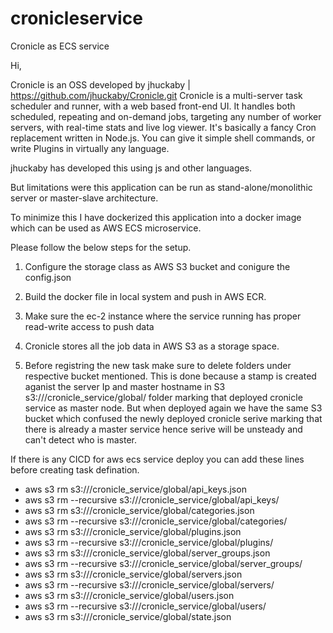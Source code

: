 # cronicleservice
Cronicle as ECS service

Hi,

Cronicle is an OSS developed by jhuckaby | https://github.com/jhuckaby/Cronicle.git
Cronicle is a multi-server task scheduler and runner, with a web based front-end UI. It handles both scheduled, repeating and on-demand jobs, targeting any number of worker servers, with real-time stats and live log viewer. It's basically a fancy Cron replacement written in Node.js. You can give it simple shell commands, or write Plugins in virtually any language.

jhuckaby has developed this using js and other languages.

But limitations were this application can be run as stand-alone/monolithic server or master-slave architecture.

To minimize this I have dockerized this application into a docker image which can be used as AWS ECS microservice.

Please follow the below steps for the setup.

1) Configure the storage class as AWS S3 bucket and conigure the config.json

2) Build the docker file in local system and push in AWS ECR.

3) Make sure the ec-2 instance where the service running has proper read-write access to push data

4) Cronicle stores all the job data in AWS S3 as a storage space.

5) Before registring the new task make sure to delete folders under respective bucket mentioned. This is done because a stamp is created aganist the server Ip and master hostname in S3 s3://<bucket-name>/cronicle_service/global/ folder marking that deployed cronicle service as master node.
But when deployed again we have the same S3 bucket which confused the newly deployed cronicle serive marking that there is already a master service hence serive will be unsteady and can't detect who is master. 

If there is any CICD for aws ecs service deploy you can add these lines before creating task defination.
+ aws s3 rm s3://<bucket-name>/cronicle_service/global/api_keys.json 
+ aws s3 rm --recursive s3://<bucket-name>/cronicle_service/global/api_keys/ 
+ aws s3 rm s3://<bucket-name>/cronicle_service/global/categories.json 
+ aws s3 rm --recursive s3://<bucket-name>/cronicle_service/global/categories/ 
+ aws s3 rm s3://<bucket-name>/cronicle_service/global/plugins.json 
+ aws s3 rm --recursive s3://<bucket-name>/cronicle_service/global/plugins/ 
+ aws s3 rm s3://<bucket-name>/cronicle_service/global/server_groups.json 
+ aws s3 rm --recursive s3://<bucket-name>/cronicle_service/global/server_groups/ 
+ aws s3 rm s3://<bucket-name>/cronicle_service/global/servers.json 
+ aws s3 rm --recursive s3://<bucket-name>/cronicle_service/global/servers/ 
+ aws s3 rm s3://<bucket-name>/cronicle_service/global/users.json 
+ aws s3 rm --recursive s3://<bucket-name>/cronicle_service/global/users/ 
+ aws s3 rm s3://<bucket-name>/cronicle_service/global/state.json 
